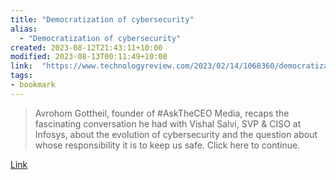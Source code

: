 ```yaml
---
title: "Democratization of cybersecurity"
alias:
  - "Democratization of cybersecurity"
created: 2023-08-12T21:43:11+10:00
modified: 2023-08-13T00:11:49+10:00
link:  "https://www.technologyreview.com/2023/02/14/1068360/democratization-of-cybersecurity/"
tags:
- bookmark
---
```


> Avrohom Gottheil, founder of #AskTheCEO Media, recaps the fascinating conversation he had with Vishal Salvi, SVP & CISO at Infosys, about the evolution of cybersecurity and the question about whose responsibility it is to keep us safe. Click here to continue.

[Link](https://www.technologyreview.com/2023/02/14/1068360/democratization-of-cybersecurity/)